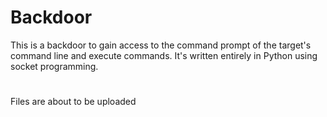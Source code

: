 # Backdoor
This is a backdoor to gain access to the command prompt of the target's command line and execute commands.
It's written entirely in Python using socket programming.
#
Files are about to be uploaded
## 
